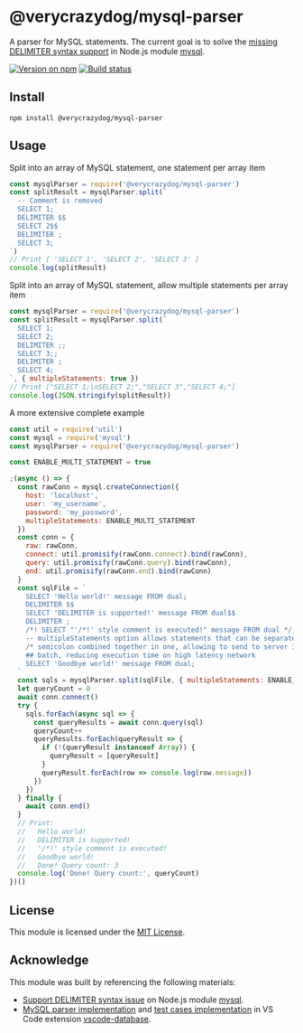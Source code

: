 # @verycrazydog/mysql-parser
A parser for MySQL statements. The current goal is to solve the [missing DELIMITER syntax support][1]
in Node.js module [mysql][mysqljs/mysql].

[![Version on npm]][mysql-parser]
[![Build status]][Build workflow]


## Install
```
npm install @verycrazydog/mysql-parser
```


## Usage
Split into an array of MySQL statement, one statement per array item
```js
const mysqlParser = require('@verycrazydog/mysql-parser')
const splitResult = mysqlParser.split(`
  -- Comment is removed
  SELECT 1;
  DELIMITER $$
  SELECT 2$$
  DELIMITER ;
  SELECT 3;
`)
// Print [ 'SELECT 1', 'SELECT 2', 'SELECT 3' ]
console.log(splitResult)
```

Split into an array of MySQL statement, allow multiple statements per array item
```js
const mysqlParser = require('@verycrazydog/mysql-parser')
const splitResult = mysqlParser.split(`
  SELECT 1;
  SELECT 2;
  DELIMITER ;;
  SELECT 3;;
  DELIMITER ;
  SELECT 4;
`, { multipleStatements: true })
// Print ["SELECT 1;\nSELECT 2;","SELECT 3","SELECT 4;"]
console.log(JSON.stringify(splitResult))
```

A more extensive complete example
```js
const util = require('util')
const mysql = require('mysql')
const mysqlParser = require('@verycrazydog/mysql-parser')

const ENABLE_MULTI_STATEMENT = true

;(async () => {
  const rawConn = mysql.createConnection({
    host: 'localhost',
    user: 'my_username',
    password: 'my_password',
    multipleStatements: ENABLE_MULTI_STATEMENT
  })
  const conn = {
    raw: rawConn,
    connect: util.promisify(rawConn.connect).bind(rawConn),
    query: util.promisify(rawConn.query).bind(rawConn),
    end: util.promisify(rawConn.end).bind(rawConn)
  }
  const sqlFile = `
    SELECT 'Hello world!' message FROM dual;
    DELIMITER $$
    SELECT 'DELIMITER is supported!' message FROM dual$$
    DELIMITER ;
    /*! SELECT "'/*!' style comment is executed!" message FROM dual */;
    -- multipleStatements option allows statements that can be separated by
    /* semicolon combined together in one, allowing to send to server in one */
    ## batch, reducing execution time on high latency network
    SELECT 'Goodbye world!' message FROM dual;
  `
  const sqls = mysqlParser.split(sqlFile, { multipleStatements: ENABLE_MULTI_STATEMENT })
  let queryCount = 0
  await conn.connect()
  try {
    sqls.forEach(async sql => {
      const queryResults = await conn.query(sql)
      queryCount++
      queryResults.forEach(queryResult => {
        if (!(queryResult instanceof Array)) {
          queryResult = [queryResult]
        }
        queryResult.forEach(row => console.log(row.message))
      })
    })
  } finally {
    await conn.end()
  }
  // Print:
  //   Hello world!
  //   DELIMITER is supported!
  //   '/*!' style comment is executed!
  //   Goodbye world!
  //   Done! Query count: 3
  console.log('Done! Query count:', queryCount)
})()
```


## License
This module is licensed under the [MIT License](./LICENSE).


## Acknowledge
This module was built by referencing the following materials:
- [Support DELIMITER syntax issue][1] on Node.js module [mysql][mysqljs/mysql].
- [MySQL parser implementation][2] and [test cases implementation][3] in VS Code extension
  [vscode-database].



[1]: https://github.com/mysqljs/mysql/issues/1683
[2]: https://github.com/Bajdzis/vscode-database/blob/1cbe33bd63330d08c931fc8ef46d199f0c8ae597/src/extension/engine/mysql-pass.ts
[3]: https://github.com/Bajdzis/vscode-database/blob/1cbe33bd63330d08c931fc8ef46d199f0c8ae597/src/extension/engine/mysql.spec.ts
[Build status]: https://img.shields.io/github/workflow/status/VeryCrazyDog/mysql-parser/Node.js%20CI
[Build workflow]: https://github.com/VeryCrazyDog/mysql-parser/actions?query=workflow%3A%22Node.js+CI%22
[mysqljs/mysql]: https://github.com/mysqljs/mysql
[mysql-parser]: https://www.npmjs.com/package/@verycrazydog/mysql-parser
[Version on npm]: https://img.shields.io/npm/v/@verycrazydog/mysql-parser
[vscode-database]: https://github.com/Bajdzis/vscode-database
